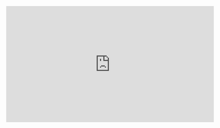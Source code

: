 <iframe width="560" height="315" src="https://www.youtube.com/embed/9hnWScLfl54" frameborder="0" allow="accelerometer; autoplay; encrypted-media; gyroscope; picture-in-picture" allowfullscreen></iframe>
